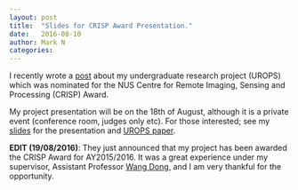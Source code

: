 ```yaml
---
layout: post
title:  "Slides for CRISP Award Presentation."
date:   2016-08-10
author: Mark N
categories:
---
```


I recently wrote a [<u>post</u>](/2016/07/11/limiting-eigenvalue-densities-of-random-matrices.html) about my undergraduate research project (UROPS) which was nominated for the NUS Centre for Remote Imaging, Sensing and Processing (CRISP) Award.

My project presentation will be on the 18th of August, although it is a private event (conference room, judges only etc). For those interested; see my [<u>slides</u>](/pdf/crisp.pdf) for the presentation and [<u>UROPS paper</u>](/pdf/ma3288.pdf).

**EDIT (19/08/2016)**: They just announced that my project has been awarded the CRISP Award for AY2015/2016. It was a great experience under my supervisor, Assistant Professor [<u>Wang Dong</u>](http://www.math.nus.edu.sg/~matwd/), and I am very thankful for the opportunity.